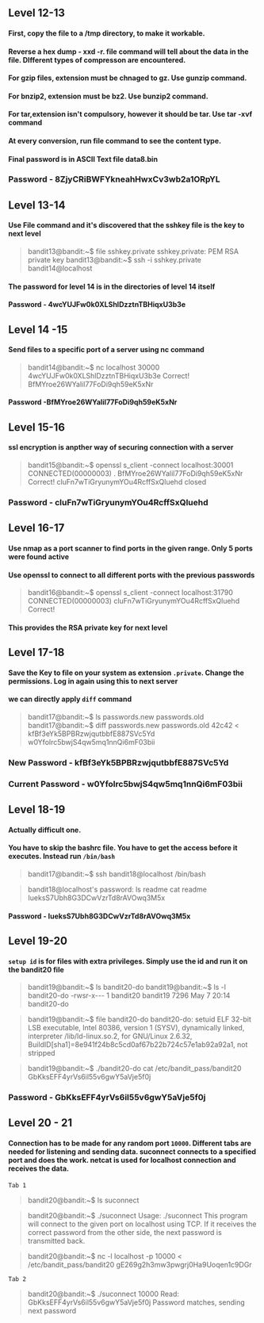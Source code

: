 ## Level 12-13
#### First, copy the file to a /tmp directory, to make it workable.
#### Reverse a hex dump - xxd -r. file command will tell about the data in the file. DIfferent types of compresson are encountered.
#### For gzip files, extension must be chnaged to gz. Use gunzip command.
#### For bnzip2, extension must be bz2. Use bunzip2 command.
#### For tar,extension isn't compulsory, however it should be tar. Use tar -xvf command
#### At every conversion, run file command to see the content type.
#### Final password is in ASCII Text file data8.bin
### Password - 8ZjyCRiBWFYkneahHwxCv3wb2a1ORpYL



## Level 13-14
#### Use File command and it's discovered that the sshkey file is the key to next level
> bandit13@bandit:~$ file sshkey.private 
> sshkey.private: PEM RSA private key
> bandit13@bandit:~$ ssh -i sshkey.private bandit14@localhost
#### The password for level 14 is in the directories of level 14 itself
#### Password - 4wcYUJFw0k0XLShlDzztnTBHiqxU3b3e

## Level 14 -15
#### Send files to a specific port of a server using nc command
>bandit14@bandit:~$ nc localhost 30000
>4wcYUJFw0k0XLShlDzztnTBHiqxU3b3e
>Correct!
>BfMYroe26WYalil77FoDi9qh59eK5xNr
#### Password -BfMYroe26WYalil77FoDi9qh59eK5xNr

## Level 15-16
#### ssl encryption is anpther way of securing connection with a server
>bandit15@bandit:~$ openssl s_client -connect localhost:30001
CONNECTED(00000003)
.
>BfMYroe26WYalil77FoDi9qh59eK5xNr                                     
Correct!
cluFn7wTiGryunymYOu4RcffSxQluehd
closed
### Password - cluFn7wTiGryunymYOu4RcffSxQluehd

## Level 16-17
#### Use nmap as a port scanner to find ports in the given range. Only 5 ports were found active
#### Use openssl to connect to all different ports with the previous passwords
>bandit16@bandit:~$ openssl s_client -connect localhost:31790
CONNECTED(00000003)
>cluFn7wTiGryunymYOu4RcffSxQluehd
Correct!
#### This provides the RSA private key for next level

## Level 17-18
#### Save the Key to file on your system as extension `.private`. Change the permissions. Log in again using this to next server
#### we can directly apply `diff` command
>bandit17@bandit:~$ ls
passwords.new  passwords.old
bandit17@bandit:~$ diff passwords.new passwords.old 
42c42
< kfBf3eYk5BPBRzwjqutbbfE887SVc5Yd
>w0Yfolrc5bwjS4qw5mq1nnQi6mF03bii
### New Password - kfBf3eYk5BPBRzwjqutbbfE887SVc5Yd
### Current Password - w0Yfolrc5bwjS4qw5mq1nnQi6mF03bii

## Level 18-19
#### Actually difficult one.
#### You have to skip the bashrc file. You have to get the access before it executes. Instead run `/bin/bash`
>bandit17@bandit:~$ ssh bandit18@localhost /bin/bash

>bandit18@localhost's password: 
ls
readme
cat readme
IueksS7Ubh8G3DCwVzrTd8rAVOwq3M5x
#### Password - IueksS7Ubh8G3DCwVzrTd8rAVOwq3M5x

## Level 19-20
#### `setup id` is for files with extra privileges. Simply use the id and run it on the bandit20 file
>bandit19@bandit:~$ ls
bandit20-do
>bandit19@bandit:~$ ls -l bandit20-do 
-rwsr-x--- 1 bandit20 bandit19 7296 May  7 20:14 bandit20-do

>bandit19@bandit:~$ file bandit20-do 
bandit20-do: setuid ELF 32-bit LSB executable, Intel 80386, version 1 (SYSV), dynamically linked, interpreter /lib/ld-linux.so.2, for GNU/Linux 2.6.32, BuildID[sha1]=8e941f24b8c5cd0af67b22b724c57e1ab92a92a1, not stripped

>bandit19@bandit:~$ ./bandit20-do cat /etc/bandit_pass/bandit20
GbKksEFF4yrVs6il55v6gwY5aVje5f0j
### Password - GbKksEFF4yrVs6il55v6gwY5aVje5f0j

## Level 20 - 21
#### Connection has to be made for any random port `10000`. Different tabs are needed for listening and sending data. suconnect connects to a specified port and does the work. netcat is used for localhost connection and receives the data. 
`Tab 1`
>bandit20@bandit:~$ ls
suconnect

>bandit20@bandit:~$ ./suconnect 
Usage: ./suconnect <portnumber>
This program will connect to the given port on localhost using TCP. If it receives the correct password from the other side, the next password is transmitted back.

>bandit20@bandit:~$ nc -l localhost -p 10000 < /etc/bandit_pass/bandit20
gE269g2h3mw3pwgrj0Ha9Uoqen1c9DGr

`Tab 2`
>bandit20@bandit:~$ ./suconnect 10000
Read: GbKksEFF4yrVs6il55v6gwY5aVje5f0j
Password matches, sending next password



